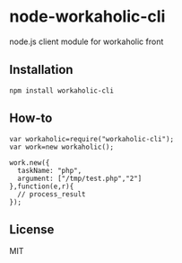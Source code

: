 # node-workaholic-cli

node.js client module for workaholic front

## Installation

	npm install workaholic-cli

## How-to

	var workaholic=require("workaholic-cli");
	var work=new workaholic();
	
	work.new({
	  taskName: "php",
	  argument: ["/tmp/test.php","2"]
	},function(e,r){
	  // process_result
	});

## License

MIT
